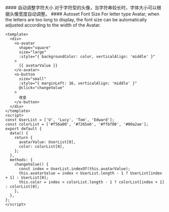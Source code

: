 <cn>
#### 自动调整字符大小
对于字符型的头像，当字符串较长时，字体大小可以根据头像宽度自动调整。
</cn>

<us>
#### Autoset Font Size
For letter type Avatar, when the letters are too long to display, the font size can be automatically adjusted according to the width of the Avatar.
</us>

```vue
<template>
  <div>
    <o-avatar
      shape="square"
      size="large"
      :style="{ backgroundColor: color, verticalAlign: 'middle' }"
    >
      {{ avatarValue }}
    </o-avatar>
    <o-button
      size="small"
      :style="{ marginLeft: 16, verticalAlign: 'middle' }"
      @click="changeValue"
    >
      改变
    </o-button>
  </div>
</template>
<script>
const UserList = ['U', 'Lucy', 'Tom', 'Edward'];
const colorList = ['#f56a00', '#7265e6', '#ffbf00', '#00a2ae'];
export default {
  data() {
    return {
      avatarValue: UserList[0],
      color: colorList[0],
    };
  },
  methods: {
    changeValue() {
      const index = UserList.indexOf(this.avatarValue);
      this.avatarValue = index < UserList.length - 1 ? UserList[index + 1] : UserList[0];
      this.color = index < colorList.length - 1 ? colorList[index + 1] : colorList[0];
    },
  },
};
</script>
```
